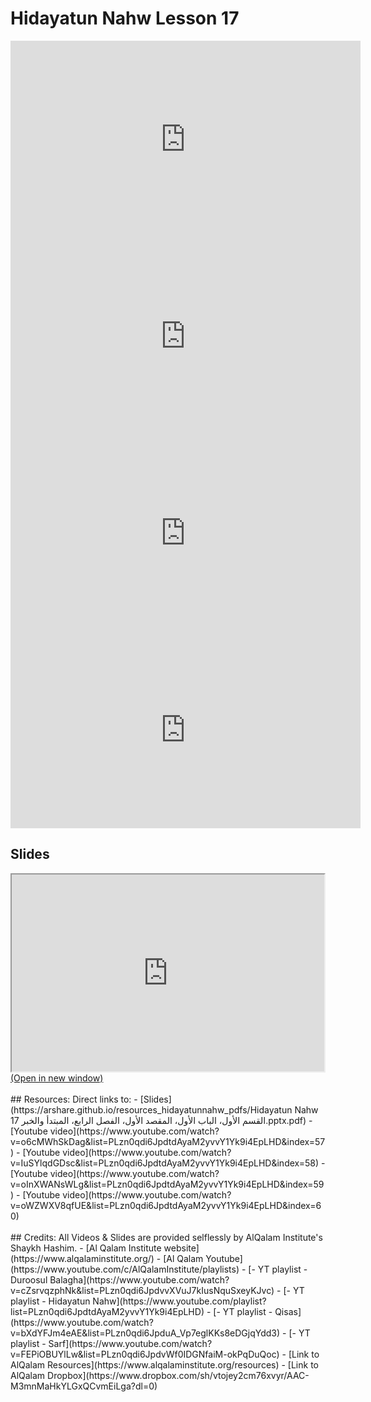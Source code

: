 # Hidayatun Nahw Lesson 17

<iframe width="560" height="315" src="https://www.youtube-nocookie.com/embed/o6cMWhSkDag?start=0" frameborder="0" allow="accelerometer; autoplay; encrypted-media; gyroscope; picture-in-picture" allowfullscreen="allowfullscreen"></iframe><BR>

<iframe width="560" height="315" src="https://www.youtube-nocookie.com/embed/IuSYlqdGDsc?start=0" frameborder="0" allow="accelerometer; autoplay; encrypted-media; gyroscope; picture-in-picture" allowfullscreen="allowfullscreen"></iframe><BR>

<iframe width="560" height="315" src="https://www.youtube-nocookie.com/embed/oInXWANsWLg?start=0" frameborder="0" allow="accelerometer; autoplay; encrypted-media; gyroscope; picture-in-picture" allowfullscreen="allowfullscreen"></iframe><BR>

<iframe width="560" height="315" src="https://www.youtube-nocookie.com/embed/oWZWXV8qfUE?start=0" frameborder="0" allow="accelerometer; autoplay; encrypted-media; gyroscope; picture-in-picture" allowfullscreen="allowfullscreen"></iframe><BR>

<h2>Slides</h2>
<div>
    <object
    data='https://arshare.github.io/resources_hidayatunnahw_pdfs/Hidayatun Nahw 17 القسم الأول، الباب الأول، المقصد الأول، الفصل الرابع، المبتدأ والخبر.pptx.pdf'
    type="application/pdf"
    width="560"
    height="315"
    >
    <iframe
        src='https://arshare.github.io/resources_hidayatunnahw_pdfs/Hidayatun Nahw 17 القسم الأول، الباب الأول، المقصد الأول، الفصل الرابع، المبتدأ والخبر.pptx.pdf'
        width="500"
        height="315"
    >
    <p>This browser does not support PDF!</p>
    </iframe>
    </object>
</div>
<A HREF='https://arshare.github.io/resources_hidayatunnahw_pdfs/Hidayatun Nahw 17 القسم الأول، الباب الأول، المقصد الأول، الفصل الرابع، المبتدأ والخبر.pptx.pdf' target=_>(Open in new window)</A>
<BR><BR>
## Resources:
Direct links to:
- [Slides](https://arshare.github.io/resources_hidayatunnahw_pdfs/Hidayatun Nahw 17 القسم الأول، الباب الأول، المقصد الأول، الفصل الرابع، المبتدأ والخبر.pptx.pdf)
- [Youtube video](https://www.youtube.com/watch?v=o6cMWhSkDag&list=PLzn0qdi6JpdtdAyaM2yvvY1Yk9i4EpLHD&index=57)
- [Youtube video](https://www.youtube.com/watch?v=IuSYlqdGDsc&list=PLzn0qdi6JpdtdAyaM2yvvY1Yk9i4EpLHD&index=58)
- [Youtube video](https://www.youtube.com/watch?v=oInXWANsWLg&list=PLzn0qdi6JpdtdAyaM2yvvY1Yk9i4EpLHD&index=59)
- [Youtube video](https://www.youtube.com/watch?v=oWZWXV8qfUE&list=PLzn0qdi6JpdtdAyaM2yvvY1Yk9i4EpLHD&index=60)
<BR><BR>
## Credits:
All Videos & Slides are provided selflessly by AlQalam Institute's Shaykh Hashim.
- [Al Qalam Institute website](https://www.alqalaminstitute.org/)
- [Al Qalam Youtube](https://www.youtube.com/c/AlQalamInstitute/playlists)
- [- YT playlist - Duroosul Balagha](https://www.youtube.com/watch?v=cZsrvqzphNk&list=PLzn0qdi6JpdvvXVuJ7kIusNquSxeyKJvc)
- [- YT playlist - Hidayatun Nahw](https://www.youtube.com/playlist?list=PLzn0qdi6JpdtdAyaM2yvvY1Yk9i4EpLHD)
- [- YT playlist - Qisas](https://www.youtube.com/watch?v=bXdYFJm4eAE&list=PLzn0qdi6JpduA_Vp7eglKKs8eDGjqYdd3)
- [- YT playlist - Sarf](https://www.youtube.com/watch?v=FEPiOBUYlLw&list=PLzn0qdi6JpdvWf0IDGNfaiM-okPqDuQoc)
- [Link to AlQalam Resources](https://www.alqalaminstitute.org/resources)
- [Link to AlQalam Dropbox](https://www.dropbox.com/sh/vtojey2cm76xvyr/AAC-M3mnMaHkYLGxQCvmEiLga?dl=0)
